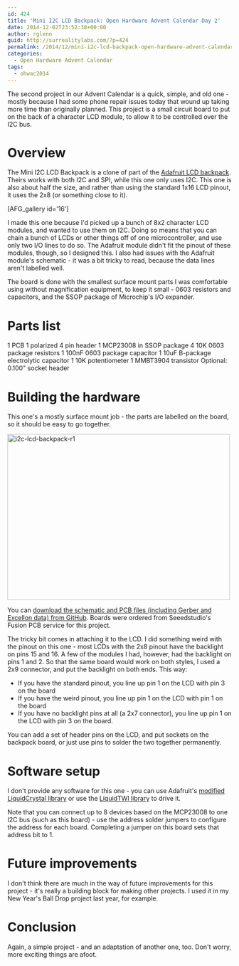 ```yaml
---
id: 424
title: 'Mini I2C LCD Backpack: Open Hardware Advent Calendar Day 2'
date: 2014-12-02T23:52:38+00:00
author: rglenn
guid: http://surrealitylabs.com/?p=424
permalink: /2014/12/mini-i2c-lcd-backpack-open-hardware-advent-calendar-day-2/
categories:
  - Open Hardware Advent Calendar
tags:
  - ohwac2014
---
```

The second project in our Advent Calendar is a quick, simple, and old one - mostly because I had some phone repair issues today that wound up taking more time than originally planned. This project is a small circuit board to put on the back of a character LCD module, to allow it to be controlled over the I2C bus.

<h1>Overview</h1>
The Mini I2C LCD Backpack is a clone of part of the <a href="http://www.adafruit.com/product/292" target="_blank">Adafruit LCD backpack</a>. Theirs works with both I2C and SPI, while this one only uses I2C. This one is also about half the size, and rather than using the standard 1x16 LCD pinout, it uses the 2x8 (or something close to it).

[AFG_gallery id='16']

I made this one because I'd picked up a bunch of 8x2 character LCD modules, and wanted to use them on I2C. Doing so means that you can chain a bunch of LCDs or other things off of one microcontroller, and use only two I/O lines to do so. The Adafruit module didn't fit the pinout of these modules, though, so I designed this. I also had issues with the Adafruit module's schematic - it was a bit tricky to read, because the data lines aren't labelled well.

The board is done with the smallest surface mount parts I was comfortable using without magnification equipment, to keep it small - 0603 resistors and capacitors, and the SSOP package of Microchip's I/O expander.

<h1>Parts list</h1>
1 PCB
1 polarized 4 pin header
1 MCP23008 in SSOP package
4 10K 0603 package resistors
1 100nF 0603 package capacitor
1 10uF B-package electrolytic capacitor
1 10K potentiometer
1 MMBT3904 transistor
Optional: 0.100" socket header

<h1>Building the hardware</h1>
This one's a mostly surface mount job - the parts are labelled on the board, so it should be easy to go together.

<a href="http://www.flickr.com/photos/61091961@N06/15748223410/" title="i2c-lcd-backpack-r1" rel="lightbox"><img src="http://farm9.staticflickr.com/8601/15748223410_c48b91aa33.jpg" width="500" height="373" alt="i2c-lcd-backpack-r1" title="i2c-lcd-backpack-r1" class="aligncenter"></a>

You can <a href="https://github.com/SurrealityLabs/MiniI2CLCDBackpack" target="_blank">download the schematic and PCB files (including Gerber and Excellon data) from GitHub</a>. Boards were ordered from Seeedstudio's Fusion PCB service for this project.

The tricky bit comes in attaching it to the LCD. I did something weird with the pinout on this one - most LCDs with the 2x8 pinout have the backlight on pins 15 and 16. A few of the modules I had, however, had the backlight on pins 1 and 2. So that the same board would work on both styles, I used a 2x9 connector, and put the backlight on both ends. This way:<ul><li>If you have the standard pinout, you line up pin 1 on the LCD with pin 3 on the board</li><li>If you have the weird pinout, you line up pin 1 on the LCD with pin 1 on the board</li><li>If you have no backlight pins at all (a 2x7 connector), you line up pin 1 on the LCD with pin 3 on the board.</li></ul>

You can add a set of header pins on the LCD, and put sockets on the backpack board, or just use pins to solder the two together permanently.

<h1>Software setup</h1>
I don't provide any software for this one - you can use Adafruit's <a href="https://github.com/adafruit/LiquidCrystal" target="_blank">modified LiquidCrystal library</a> or use the <a href="https://github.com/Stephanie-Maks/Arduino-LiquidTWI" target="_blank">LiquidTWI library</a> to drive it.

Note that you can connect up to 8 devices based on the MCP23008 to one I2C bus (such as this board) - use the address solder jumpers to configure the address for each board. Completing a jumper on this board sets that address bit to 1.

<h1>Future improvements</h1>
I don't think there are much in the way of future improvements for this project - it's really a building block for making other projects. I used it in my New Year's Ball Drop project last year, for example.

<h1>Conclusion</h1>
Again, a simple project - and an adaptation of another one, too. Don't worry, more exciting things are afoot.

